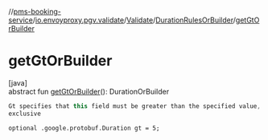 //[pms-booking-service](../../../../index.md)/[io.envoyproxy.pgv.validate](../../index.md)/[Validate](../index.md)/[DurationRulesOrBuilder](index.md)/[getGtOrBuilder](get-gt-or-builder.md)

# getGtOrBuilder

[java]\
abstract fun [getGtOrBuilder](get-gt-or-builder.md)(): DurationOrBuilder

```kotlin
Gt specifies that this field must be greater than the specified value,
exclusive

```
`optional .google.protobuf.Duration gt = 5;`